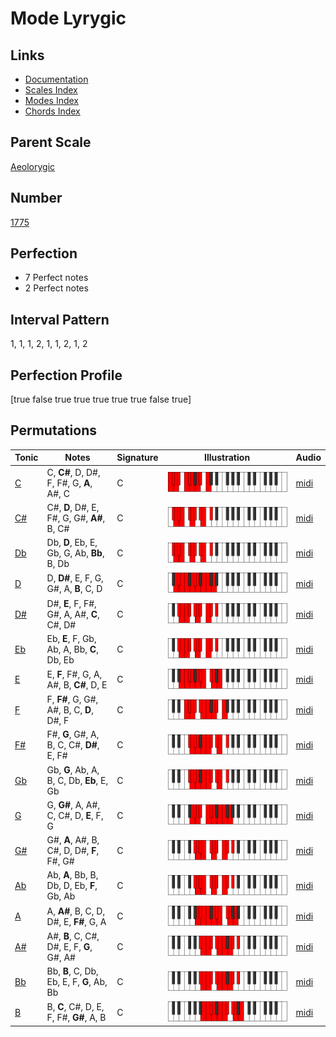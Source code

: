 # Mode Lyrygic

## Links

- [Documentation](index.md)
- [Scales Index](Scales.md)
- [Modes Index](Modes.md)
- [Chords Index](Chords.md)

## Parent Scale

[Aeolorygic](ScaleAeolorygic.md)

## Number

[1775](https://ianring.com/musictheory/scales/1775)

## Perfection

- 7 Perfect notes
- 2 Perfect notes

## Interval Pattern

1, 1, 1, 2, 1, 1, 2, 1, 2

## Perfection Profile

[true false true true true true true false true]

## Permutations

| Tonic | Notes | Signature | Illustration | Audio |
|-------|-------|-----------|--------------|-------|
| [C](ModeCNaturalLyrygic.md) | C, **C#**, D, D#, F, F#, G, **A**, A#, C | C | ![CNaturalLyrygic](ModeCNaturalLyrygic.png) | [midi](https://github.com/edipermadi/music/blob/main/docs/ModeCNaturalLyrygic.mid?raw=true) |
| [C#](ModeCSharpLyrygic.md) | C#, **D**, D#, E, F#, G, G#, **A#**, B, C# | C | ![CSharpLyrygic](ModeCSharpLyrygic.png) | [midi](https://github.com/edipermadi/music/blob/main/docs/ModeCSharpLyrygic.mid?raw=true) |
| [Db](ModeDFlatLyrygic.md) | Db, **D**, Eb, E, Gb, G, Ab, **Bb**, B, Db | C | ![DFlatLyrygic](ModeDFlatLyrygic.png) | [midi](https://github.com/edipermadi/music/blob/main/docs/ModeDFlatLyrygic.mid?raw=true) |
| [D](ModeDNaturalLyrygic.md) | D, **D#**, E, F, G, G#, A, **B**, C, D | C | ![DNaturalLyrygic](ModeDNaturalLyrygic.png) | [midi](https://github.com/edipermadi/music/blob/main/docs/ModeDNaturalLyrygic.mid?raw=true) |
| [D#](ModeDSharpLyrygic.md) | D#, **E**, F, F#, G#, A, A#, **C**, C#, D# | C | ![DSharpLyrygic](ModeDSharpLyrygic.png) | [midi](https://github.com/edipermadi/music/blob/main/docs/ModeDSharpLyrygic.mid?raw=true) |
| [Eb](ModeEFlatLyrygic.md) | Eb, **E**, F, Gb, Ab, A, Bb, **C**, Db, Eb | C | ![EFlatLyrygic](ModeEFlatLyrygic.png) | [midi](https://github.com/edipermadi/music/blob/main/docs/ModeEFlatLyrygic.mid?raw=true) |
| [E](ModeENaturalLyrygic.md) | E, **F**, F#, G, A, A#, B, **C#**, D, E | C | ![ENaturalLyrygic](ModeENaturalLyrygic.png) | [midi](https://github.com/edipermadi/music/blob/main/docs/ModeENaturalLyrygic.mid?raw=true) |
| [F](ModeFNaturalLyrygic.md) | F, **F#**, G, G#, A#, B, C, **D**, D#, F | C | ![FNaturalLyrygic](ModeFNaturalLyrygic.png) | [midi](https://github.com/edipermadi/music/blob/main/docs/ModeFNaturalLyrygic.mid?raw=true) |
| [F#](ModeFSharpLyrygic.md) | F#, **G**, G#, A, B, C, C#, **D#**, E, F# | C | ![FSharpLyrygic](ModeFSharpLyrygic.png) | [midi](https://github.com/edipermadi/music/blob/main/docs/ModeFSharpLyrygic.mid?raw=true) |
| [Gb](ModeGFlatLyrygic.md) | Gb, **G**, Ab, A, B, C, Db, **Eb**, E, Gb | C | ![GFlatLyrygic](ModeGFlatLyrygic.png) | [midi](https://github.com/edipermadi/music/blob/main/docs/ModeGFlatLyrygic.mid?raw=true) |
| [G](ModeGNaturalLyrygic.md) | G, **G#**, A, A#, C, C#, D, **E**, F, G | C | ![GNaturalLyrygic](ModeGNaturalLyrygic.png) | [midi](https://github.com/edipermadi/music/blob/main/docs/ModeGNaturalLyrygic.mid?raw=true) |
| [G#](ModeGSharpLyrygic.md) | G#, **A**, A#, B, C#, D, D#, **F**, F#, G# | C | ![GSharpLyrygic](ModeGSharpLyrygic.png) | [midi](https://github.com/edipermadi/music/blob/main/docs/ModeGSharpLyrygic.mid?raw=true) |
| [Ab](ModeAFlatLyrygic.md) | Ab, **A**, Bb, B, Db, D, Eb, **F**, Gb, Ab | C | ![AFlatLyrygic](ModeAFlatLyrygic.png) | [midi](https://github.com/edipermadi/music/blob/main/docs/ModeAFlatLyrygic.mid?raw=true) |
| [A](ModeANaturalLyrygic.md) | A, **A#**, B, C, D, D#, E, **F#**, G, A | C | ![ANaturalLyrygic](ModeANaturalLyrygic.png) | [midi](https://github.com/edipermadi/music/blob/main/docs/ModeANaturalLyrygic.mid?raw=true) |
| [A#](ModeASharpLyrygic.md) | A#, **B**, C, C#, D#, E, F, **G**, G#, A# | C | ![ASharpLyrygic](ModeASharpLyrygic.png) | [midi](https://github.com/edipermadi/music/blob/main/docs/ModeASharpLyrygic.mid?raw=true) |
| [Bb](ModeBFlatLyrygic.md) | Bb, **B**, C, Db, Eb, E, F, **G**, Ab, Bb | C | ![BFlatLyrygic](ModeBFlatLyrygic.png) | [midi](https://github.com/edipermadi/music/blob/main/docs/ModeBFlatLyrygic.mid?raw=true) |
| [B](ModeBNaturalLyrygic.md) | B, **C**, C#, D, E, F, F#, **G#**, A, B | C | ![BNaturalLyrygic](ModeBNaturalLyrygic.png) | [midi](https://github.com/edipermadi/music/blob/main/docs/ModeBNaturalLyrygic.mid?raw=true) |
